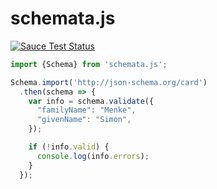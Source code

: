 # schemata.js

[![Sauce Test Status](https://saucelabs.com/browser-matrix/schematajs.svg)](https://saucelabs.com/u/schematajs)


```js
import {Schema} from 'schemata.js';

Schema.import('http://json-schema.org/card')
  .then(schema => {
    var info = schema.validate({
      "familyName": "Menke",
      "givenName": "Simon",
    });

    if (!info.valid) {
      console.log(info.errors);
    }
  });
```
